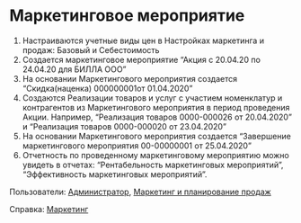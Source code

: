 #  Маркетинговое мероприятие

1. Настраиваются учетные виды цен в Настройках маркетинга и продаж: Базовый и Себестоимость
2. Создается маркетинговое мероприятие “Акция с 20.04.20 по 24.04.20 для БИЛЛА ООО”
3. На основании Маркетингового мероприятия создается “Скидка(наценка) 000000001от 01.04.2020”
4. Создаются Реализации товаров и услуг с участием номенклатур и контрагентов из Маркетингового мероприятия в период проведения Акции. Например, “Реализация товаров 0000-000026 от 20.04.2020” и “Реализация товаров 0000-000020 от 23.04.2020”
5. На основании Маркетингового мероприятия создается “Завершение маркетингового мероприятия 00-00000001 от 25.04.2020”
6. Отчетность по проведенному маркетинговому мероприятию можно увидеть в отчетах: “Рентабельность маркетинговых мероприятий”, “Эффективность маркетинговых мероприятий”.

Пользователи: [Администратор](../Users/Administrator.md), [Маркетинг и планирование продаж](../Users/MarketingAndSalesPlanning.md)

Справка: <a href="https://konstanta-it.github.io/erp4food/CRM/Marketing/MarketingEvent/" target="_blank"> Маркетинг </a>